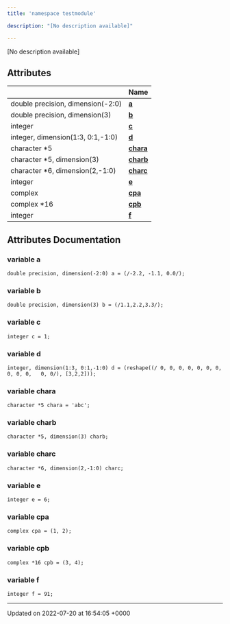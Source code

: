```yaml
---
title: 'namespace testmodule'

description: "[No description available]"

---
```







[No description available]

## Attributes

|                | Name           |
| -------------- | -------------- |
| double precision, dimension(-2:0) | **[a](/documentation/code/namespaces/namespacetestmodule/#variable-a)**  |
| double precision, dimension(3) | **[b](/documentation/code/namespaces/namespacetestmodule/#variable-b)**  |
| integer | **[c](/documentation/code/namespaces/namespacetestmodule/#variable-c)**  |
| integer, dimension(1:3, 0:1,-1:0) | **[d](/documentation/code/namespaces/namespacetestmodule/#variable-d)**  |
| character *5 | **[chara](/documentation/code/namespaces/namespacetestmodule/#variable-chara)**  |
| character *5, dimension(3) | **[charb](/documentation/code/namespaces/namespacetestmodule/#variable-charb)**  |
| character *6, dimension(2,-1:0) | **[charc](/documentation/code/namespaces/namespacetestmodule/#variable-charc)**  |
| integer | **[e](/documentation/code/namespaces/namespacetestmodule/#variable-e)**  |
| complex | **[cpa](/documentation/code/namespaces/namespacetestmodule/#variable-cpa)**  |
| complex *16 | **[cpb](/documentation/code/namespaces/namespacetestmodule/#variable-cpb)**  |
| integer | **[f](/documentation/code/namespaces/namespacetestmodule/#variable-f)**  |



## Attributes Documentation

### variable a

```
double precision, dimension(-2:0) a = (/-2.2, -1.1, 0.0/);
```


### variable b

```
double precision, dimension(3) b = (/1.1,2.2,3.3/);
```


### variable c

```
integer c = 1;
```


### variable d

```
integer, dimension(1:3, 0:1,-1:0) d = (reshape((/ 0, 0, 0, 0, 0, 0, 0, 0, 0, 0,   0, 0/), [3,2,2]));
```


### variable chara

```
character *5 chara = 'abc';
```


### variable charb

```
character *5, dimension(3) charb;
```


### variable charc

```
character *6, dimension(2,-1:0) charc;
```


### variable e

```
integer e = 6;
```


### variable cpa

```
complex cpa = (1, 2);
```


### variable cpb

```
complex *16 cpb = (3, 4);
```


### variable f

```
integer f = 91;
```





-------------------------------

Updated on 2022-07-20 at 16:54:05 +0000